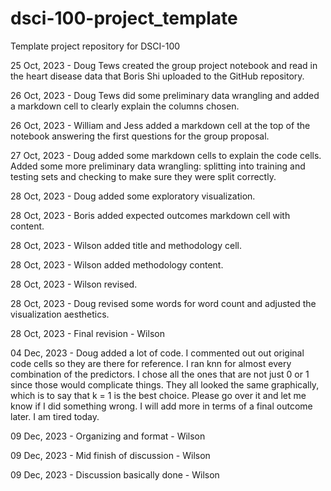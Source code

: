# dsci-100-project_template
Template project repository for DSCI-100

25 Oct, 2023 - Doug Tews created the group project notebook and read in the heart disease data that 
                Boris Shi uploaded to the GitHub repository.

26 Oct, 2023 - Doug Tews did some preliminary data wrangling and added a markdown cell to clearly explain the columns chosen.

26 Oct, 2023 - William and Jess added a markdown cell at the top of the notebook answering the first questions for the group proposal.

27 Oct, 2023 - Doug added some markdown cells to explain the code cells. Added some more preliminary data wrangling: splitting into training and testing sets and checking to make sure they were split correctly. 

28 Oct, 2023 - Doug added some exploratory visualization. 

28 Oct, 2023 - Boris added expected outcomes markdown cell with content.

28 Oct, 2023 - Wilson added title and methodology cell.

28 Oct, 2023 - Wilson added methodology content.

28 Oct, 2023 - Wilson revised.

28 Oct, 2023 - Doug revised some words for word count and adjusted the visualization aesthetics.

28 Oct, 2023 - Final revision - Wilson

04 Dec, 2023 - Doug added a lot of code. I commented out out original code cells so they are there for reference. I ran knn for almost every combination of the predictors. I chose all the ones that are not just 0 or 1 since those would complicate things. They all looked the same graphically, which is to say that k = 1 is the best choice. Please go over it and let me know if I did something wrong. I will add more in terms of a final outcome later. I am tired today. 

09 Dec, 2023 - Organizing and format - Wilson

09 Dec, 2023 - Mid finish of discussion - Wilson

09 Dec, 2023 - Discussion basically done - Wilson